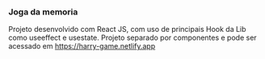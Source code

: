 ### Joga da memoria ###

Projeto desenvolvido com React JS, com uso de principais Hook da Lib como useeffect e usestate. Projeto separado por componentes e pode ser acessado em  https://harry-game.netlify.app
